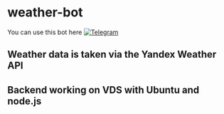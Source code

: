 # weather-bot

You can use this bot here [![Telegram](https://img.shields.io/badge/Telegram-AEDEFC??style=for-the-badge&logo=telegram)](https://t.me/Chto_s_pogodoy_bot)

## Weather data is taken via the Yandex Weather API

## Backend working on VDS with Ubuntu and node.js
